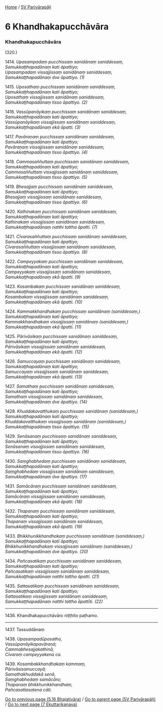 
[Home](/) / [5V Parivārapāḷi](../5V.md)

# 6 Khandhakapucchāvāra

### Khandhakapucchāvāra

(320.)

1414\. _Upasampadaṃ pucchissaṃ sanidānaṃ saniddesaṃ,_  
_Samukkaṭṭhapadānaṃ kati āpattiyo;_  
_Upasampadaṃ vissajjissaṃ sanidānaṃ saniddesaṃ,_  
_Samukkaṭṭhapadānaṃ dve āpattiyo. (1)_  


1415\. _Uposathaṃ pucchissaṃ sanidānaṃ saniddesaṃ,_  
_Samukkaṭṭhapadānaṃ kati āpattiyo;_  
_Uposathaṃ vissajjissaṃ sanidānaṃ saniddesaṃ,_  
_Samukkaṭṭhapadānaṃ tisso āpattiyo. (2)_  


1416\. _Vassūpanāyikaṃ pucchissaṃ sanidānaṃ saniddesaṃ,_  
_Samukkaṭṭhapadānaṃ kati āpattiyo;_  
_Vassūpanāyikaṃ vissajjissaṃ sanidānaṃ saniddesaṃ,_  
_Samukkaṭṭhapadānaṃ ekā āpatti. (3)_  


1417\. _Pavāraṇaṃ pucchissaṃ sanidānaṃ saniddesaṃ,_  
_Samukkaṭṭhapadānaṃ kati āpattiyo;_  
_Pavāraṇaṃ vissajjissaṃ sanidānaṃ saniddesaṃ,_  
_Samukkaṭṭhapadānaṃ tisso āpattiyo. (4)_  


1418\. _Cammasaññuttaṃ pucchissaṃ sanidānaṃ saniddesaṃ,_  
_Samukkaṭṭhapadānaṃ kati āpattiyo;_  
_Cammasaññuttaṃ vissajjissaṃ sanidānaṃ saniddesaṃ,_  
_Samukkaṭṭhapadānaṃ tisso āpattiyo. (5)_  


1419\. _Bhesajjaṃ pucchissaṃ sanidānaṃ saniddesaṃ,_  
_Samukkaṭṭhapadānaṃ kati āpattiyo;_  
_Bhesajjaṃ vissajjissaṃ sanidānaṃ saniddesaṃ,_  
_Samukkaṭṭhapadānaṃ tisso āpattiyo. (6)_  


1420\. _Kathinakaṃ pucchissaṃ sanidānaṃ saniddesaṃ,_  
_Samukkaṭṭhapadānaṃ kati āpattiyo;_  
_Kathinakaṃ vissajjissaṃ sanidānaṃ saniddesaṃ,_  
_Samukkaṭṭhapadānaṃ natthi tattha āpatti. (7)_  


1421\. _Cīvarasaññuttaṃ pucchissaṃ sanidānaṃ saniddesaṃ,_  
_Samukkaṭṭhapadānaṃ kati āpattiyo;_  
_Cīvarasaññuttaṃ vissajjissaṃ sanidānaṃ saniddesaṃ,_  
_Samukkaṭṭhapadānaṃ tisso āpattiyo. (8)_  


1422\. _Campeyyakaṃ pucchissaṃ sanidānaṃ saniddesaṃ,_  
_Samukkaṭṭhapadānaṃ kati āpattiyo;_  
_Campeyyakaṃ vissajjissaṃ sanidānaṃ saniddesaṃ,_  
_Samukkaṭṭhapadānaṃ ekā āpatti. (9)_  


1423\. _Kosambakaṃ pucchissaṃ sanidānaṃ saniddesaṃ,_  
_Samukkaṭṭhapadānaṃ kati āpattiyo;_  
_Kosambakaṃ vissajjissaṃ sanidānaṃ saniddesaṃ,_  
_Samukkaṭṭhapadānaṃ ekā āpatti. (10)_  


1424\. _Kammakkhandhakaṃ pucchissaṃ sanidānaṃ (saniddesaṃ,)_  
_Samukkaṭṭhapadānaṃ kati āpattiyo;_  
_Kammakkhandhakaṃ vissajjissaṃ sanidānaṃ (saniddesaṃ,)_  
_Samukkaṭṭhapadānaṃ ekā āpatti. (11)_  


1425\. _Pārivāsikaṃ pucchissaṃ sanidānaṃ saniddesaṃ,_  
_Samukkaṭṭhapadānaṃ kati āpattiyo;_  
_Pārivāsikaṃ vissajjissaṃ sanidānaṃ saniddesaṃ,_  
_Samukkaṭṭhapadānaṃ ekā āpatti. (12)_  


1426\. _Samuccayaṃ pucchissaṃ sanidānaṃ saniddesaṃ,_  
_Samukkaṭṭhapadānaṃ kati āpattiyo;_  
_Samuccayaṃ vissajjissaṃ sanidānaṃ saniddesaṃ,_  
_Samukkaṭṭhapadānaṃ ekā āpatti. (13)_  


1427\. _Samathaṃ pucchissaṃ sanidānaṃ saniddesaṃ,_  
_Samukkaṭṭhapadānaṃ kati āpattiyo;_  
_Samathaṃ vissajjissaṃ sanidānaṃ saniddesaṃ,_  
_Samukkaṭṭhapadānaṃ dve āpattiyo. (14)_  


1428\. _Khuddakavatthukaṃ pucchissaṃ sanidānaṃ (saniddesaṃ,)_  
_Samukkaṭṭhapadānaṃ kati āpattiyo;_  
_Khuddakavatthukaṃ vissajjissaṃ sanidānaṃ (saniddesaṃ,)_  
_Samukkaṭṭhapadānaṃ tisso āpattiyo. (15)_  


1429\. _Senāsanaṃ pucchissaṃ sanidānaṃ saniddesaṃ,_  
_Samukkaṭṭhapadānaṃ kati āpattiyo;_  
_Senāsanaṃ vissajjissaṃ sanidānaṃ saniddesaṃ,_  
_Samukkaṭṭhapadānaṃ tisso āpattiyo. (16)_  


1430\. _Saṃghabhedaṃ pucchissaṃ sanidānaṃ saniddesaṃ,_  
_Samukkaṭṭhapadānaṃ kati āpattiyo;_  
_Saṃghabhedaṃ vissajjissaṃ sanidānaṃ saniddesaṃ,_  
_Samukkaṭṭhapadānaṃ dve āpattiyo. (17)_  


1431\. _Samācāraṃ pucchissaṃ sanidānaṃ saniddesaṃ,_  
_Samukkaṭṭhapadānaṃ kati āpattiyo;_  
_Samācāraṃ vissajjissaṃ sanidānaṃ saniddesaṃ,_  
_Samukkaṭṭhapadānaṃ ekā āpatti. (18)_  


1432\. _Ṭhapanaṃ pucchissaṃ sanidānaṃ saniddesaṃ,_  
_Samukkaṭṭhapadānaṃ kati āpattiyo;_  
_Ṭhapanaṃ vissajjissaṃ sanidānaṃ saniddesaṃ,_  
_Samukkaṭṭhapadānaṃ ekā āpatti. (19)_  


1433\. _Bhikkhunikkhandhakaṃ pucchissaṃ sanidānaṃ (saniddesaṃ,)_  
_Samukkaṭṭhapadānaṃ kati āpattiyo;_  
_Bhikkhunikkhandhakaṃ vissajjissaṃ sanidānaṃ (saniddesaṃ,)_  
_Samukkaṭṭhapadānaṃ dve āpattiyo. (20)_  


1434\. _Pañcasatikaṃ pucchissaṃ sanidānaṃ saniddesaṃ,_  
_Samukkaṭṭhapadānaṃ kati āpattiyo;_  
_Pañcasatikaṃ vissajjissaṃ sanidānaṃ saniddesaṃ,_  
_Samukkaṭṭhapadānaṃ natthi tattha āpatti. (21)_  


1435\. _Sattasatikaṃ pucchissaṃ sanidānaṃ saniddesaṃ,_  
_Samukkaṭṭhapadānaṃ kati āpattiyo;_  
_Sattasatikaṃ vissajjissaṃ sanidānaṃ saniddesaṃ,_  
_Samukkaṭṭhapadānaṃ natthi tattha āpattīti. (22)_  


---

1436\. Khandhakapucchāvāro niṭṭhito paṭhamo.



---

1437\. Tassuddānaṃ



1438\. _Upasampadūposatho,_  
_Vassūpanāyikapavāraṇā;_  
_Cammabhesajjakathinā,_  
_Cīvaraṃ campeyyakena ca._  


1439\. _Kosambakkhandhakaṃ kammaṃ,_  
_Pārivāsisamuccayā;_  
_Samathakhuddakā senā,_  
_Saṃghabhedaṃ samācāro;_  
_Ṭhapanaṃ bhikkhunikkhandhaṃ,_  
_Pañcasattasatena cāti._  


[Go to previous page (5.16 Bhajativāra)](5/5.16.md) / [Go to parent page (5V Parivārapāḷi)](0.md) / [Go to next page (7 Ekuttarikanaya)](7.md)


